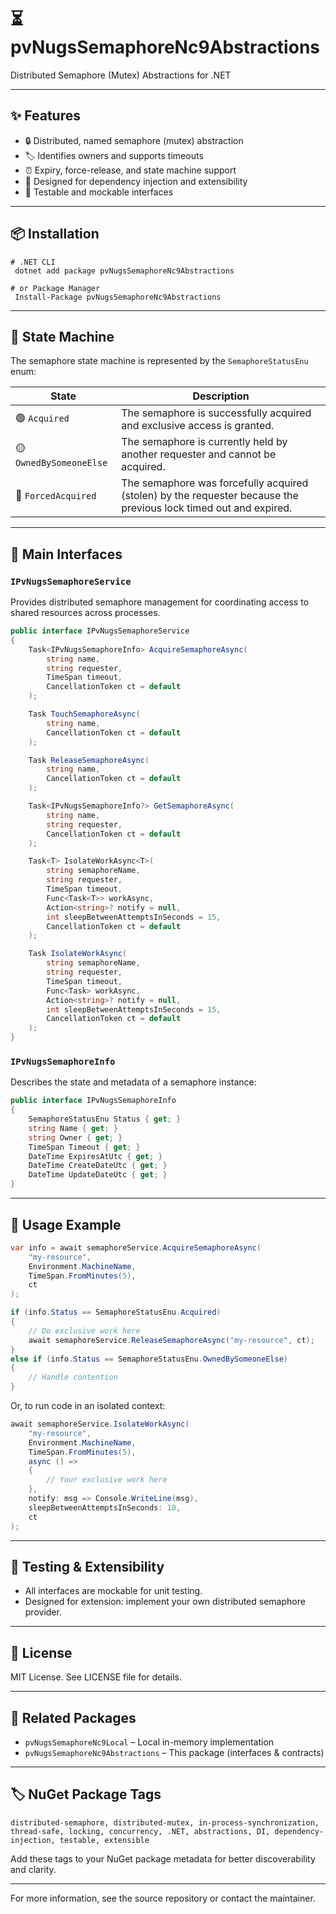 # ⏳ pvNugsSemaphoreNc9Abstractions

Distributed Semaphore (Mutex) Abstractions for .NET

---

## ✨ Features

- 🔒 Distributed, named semaphore (mutex) abstraction
- 🏷️ Identifies owners and supports timeouts
- ⏰ Expiry, force-release, and state machine support
- 🧩 Designed for dependency injection and extensibility
- 🧪 Testable and mockable interfaces

---

## 📦 Installation

```shell
# .NET CLI
 dotnet add package pvNugsSemaphoreNc9Abstractions

# or Package Manager
 Install-Package pvNugsSemaphoreNc9Abstractions
```

---

## 🚦 State Machine

The semaphore state machine is represented by the `SemaphoreStatusEnu` enum:

| State                  | Description                                                                 |
|------------------------|-----------------------------------------------------------------------------|
| 🟢 `Acquired`          | The semaphore is successfully acquired and exclusive access is granted.      |
| 🟡 `OwnedBySomeoneElse`| The semaphore is currently held by another requester and cannot be acquired. |
| 🔴 `ForcedAcquired`    | The semaphore was forcefully acquired (stolen) by the requester because the previous lock timed out and expired.   |

---

## 🧩 Main Interfaces

### `IPvNugsSemaphoreService`

Provides distributed semaphore management for coordinating access to shared resources across processes.

```csharp
public interface IPvNugsSemaphoreService
{
    Task<IPvNugsSemaphoreInfo> AcquireSemaphoreAsync(
        string name,
        string requester,
        TimeSpan timeout,
        CancellationToken ct = default
    );

    Task TouchSemaphoreAsync(
        string name,
        CancellationToken ct = default
    );

    Task ReleaseSemaphoreAsync(
        string name,
        CancellationToken ct = default
    );

    Task<IPvNugsSemaphoreInfo?> GetSemaphoreAsync(
        string name,
        string requester,
        CancellationToken ct = default
    );

    Task<T> IsolateWorkAsync<T>(
        string semaphoreName,
        string requester,
        TimeSpan timeout,
        Func<Task<T>> workAsync,
        Action<string>? notify = null,
        int sleepBetweenAttemptsInSeconds = 15,
        CancellationToken ct = default
    );

    Task IsolateWorkAsync(
        string semaphoreName,
        string requester,
        TimeSpan timeout,
        Func<Task> workAsync,
        Action<string>? notify = null,
        int sleepBetweenAttemptsInSeconds = 15,
        CancellationToken ct = default
    );
}
```

### `IPvNugsSemaphoreInfo`

Describes the state and metadata of a semaphore instance:

```csharp
public interface IPvNugsSemaphoreInfo
{
    SemaphoreStatusEnu Status { get; }
    string Name { get; }
    string Owner { get; }
    TimeSpan Timeout { get; }
    DateTime ExpiresAtUtc { get; }
    DateTime CreateDateUtc { get; }
    DateTime UpdateDateUtc { get; }
}
```

---

## 📝 Usage Example

```csharp
var info = await semaphoreService.AcquireSemaphoreAsync(
    "my-resource",
    Environment.MachineName,
    TimeSpan.FromMinutes(5),
    ct
);

if (info.Status == SemaphoreStatusEnu.Acquired)
{
    // Do exclusive work here
    await semaphoreService.ReleaseSemaphoreAsync("my-resource", ct);
}
else if (info.Status == SemaphoreStatusEnu.OwnedBySomeoneElse)
{
    // Handle contention
}
```

Or, to run code in an isolated context:

```csharp
await semaphoreService.IsolateWorkAsync(
    "my-resource",
    Environment.MachineName,
    TimeSpan.FromMinutes(5),
    async () =>
    {
        // Your exclusive work here
    },
    notify: msg => Console.WriteLine(msg),
    sleepBetweenAttemptsInSeconds: 10,
    ct
);
```

---

## 🧪 Testing & Extensibility

- All interfaces are mockable for unit testing.
- Designed for extension: implement your own distributed semaphore provider.

---

## 📄 License

MIT License. See LICENSE file for details.

---

## 🔗 Related Packages

- `pvNugsSemaphoreNc9Local` – Local in-memory implementation
- `pvNugsSemaphoreNc9Abstractions` – This package (interfaces & contracts)

---

## 🏷️ NuGet Package Tags

```
distributed-semaphore, distributed-mutex, in-process-synchronization, thread-safe, locking, concurrency, .NET, abstractions, DI, dependency-injection, testable, extensible
```

Add these tags to your NuGet package metadata for better discoverability and clarity.

---

For more information, see the source repository or contact the maintainer.
